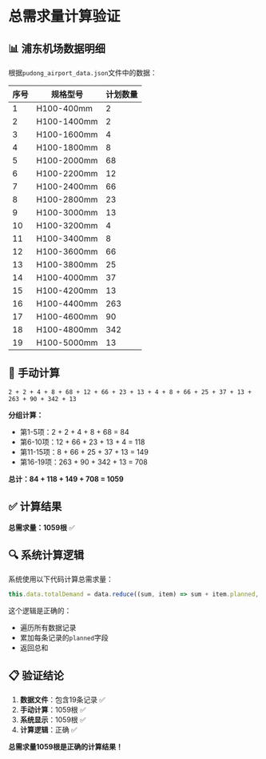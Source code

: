 # 总需求量计算验证

## 📊 浦东机场数据明细

根据`pudong_airport_data.json`文件中的数据：

| 序号 | 规格型号 | 计划数量 |
|------|----------|----------|
| 1 | H100-400mm | 2 |
| 2 | H100-1400mm | 2 |
| 3 | H100-1600mm | 4 |
| 4 | H100-1800mm | 8 |
| 5 | H100-2000mm | 68 |
| 6 | H100-2200mm | 12 |
| 7 | H100-2400mm | 66 |
| 8 | H100-2800mm | 23 |
| 9 | H100-3000mm | 13 |
| 10 | H100-3200mm | 4 |
| 11 | H100-3400mm | 8 |
| 12 | H100-3600mm | 66 |
| 13 | H100-3800mm | 25 |
| 14 | H100-4000mm | 37 |
| 15 | H100-4200mm | 13 |
| 16 | H100-4400mm | 263 |
| 17 | H100-4600mm | 90 |
| 18 | H100-4800mm | 342 |
| 19 | H100-5000mm | 13 |

## 🧮 手动计算

```
2 + 2 + 4 + 8 + 68 + 12 + 66 + 23 + 13 + 4 + 8 + 66 + 25 + 37 + 13 + 263 + 90 + 342 + 13
```

**分组计算：**
- 第1-5项：2 + 2 + 4 + 8 + 68 = 84
- 第6-10项：12 + 66 + 23 + 13 + 4 = 118  
- 第11-15项：8 + 66 + 25 + 37 + 13 = 149
- 第16-19项：263 + 90 + 342 + 13 = 708

**总计：84 + 118 + 149 + 708 = 1059**

## ✅ 计算结果

**总需求量：1059根** ✅

## 🔍 系统计算逻辑

系统使用以下代码计算总需求量：

```javascript
this.data.totalDemand = data.reduce((sum, item) => sum + item.planned, 0);
```

这个逻辑是正确的：
- 遍历所有数据记录
- 累加每条记录的`planned`字段
- 返回总和

## 📋 验证结论

1. **数据文件**：包含19条记录 ✅
2. **手动计算**：1059根 ✅  
3. **系统显示**：1059根 ✅
4. **计算逻辑**：正确 ✅

**总需求量1059根是正确的计算结果！**
